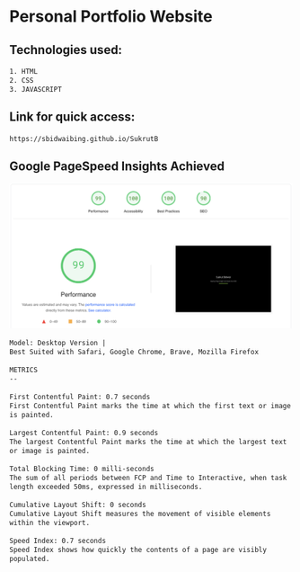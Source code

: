 # Personal Portfolio Website

## Technologies used:
  ```
  1. HTML
  2. CSS
  3. JAVASCRIPT
```

## Link for quick access: 
  ```
  https://sbidwaibing.github.io/SukrutB
  ```
## Google PageSpeed Insights Achieved

<img src="assets/images/analysis.png" alt="PageSpeed Analysis" width="800"/>

  ```
  Model: Desktop Version |
  Best Suited with Safari, Google Chrome, Brave, Mozilla Firefox

  METRICS
--

  First Contentful Paint: 0.7 seconds
  First Contentful Paint marks the time at which the first text or image is painted.
  
  Largest Contentful Paint: 0.9 seconds
  The largest Contentful Paint marks the time at which the largest text or image is painted. 
  
  Total Blocking Time: 0 milli-seconds
  The sum of all periods between FCP and Time to Interactive, when task length exceeded 50ms, expressed in milliseconds.
  
  Cumulative Layout Shift: 0 seconds
  Cumulative Layout Shift measures the movement of visible elements within the viewport.
  
  Speed Index: 0.7 seconds
  Speed Index shows how quickly the contents of a page are visibly populated.
  ```
